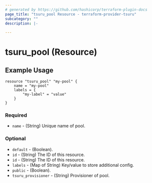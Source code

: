 ```yaml
---
# generated by https://github.com/hashicorp/terraform-plugin-docs
page_title: "tsuru_pool Resource - terraform-provider-tsuru"
subcategory: ""
description: |-
  
---
```


# tsuru_pool (Resource)





<!-- schema generated by tfplugindocs -->
## Example Usage

```hcl
resource "tsuru_pool" "my-pool" {
	name = "my-pool"
	labels = {
		"my-label" = "value"
	}
}
```

### Required

* `name` - (String) Unique name of pool.

### Optional

* `default` - (Boolean).
* `id` - (String) The ID of this resource.
* `id` - (String) The ID of this resource.
* `labels` - (Map of String) Key/value to store additional config.
* `public` - (Boolean).
* `tsuru_provisioner` - (String) Provisioner of pool.




